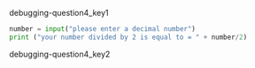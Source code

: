 debugging-question4_key1
```python
number = input("please enter a decimal number")
print ("your number divided by 2 is equal to = " + number/2)
```

debugging-question4_key2

